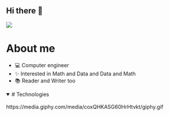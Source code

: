 ## Hi there 👋
![](https://media.giphy.com/media/836HiJc7pgzy8iNXCn/giphy.gif)

# About me

- 💻 Computer engineer
- ✨ Interested in Math and Data and Data and Math   
- 📚 Reader and Writer too

<details open>
<summary># Technologies</summary>
<br>
https://media.giphy.com/media/coxQHKASG60HrHtvkt/giphy.gif
</details>
